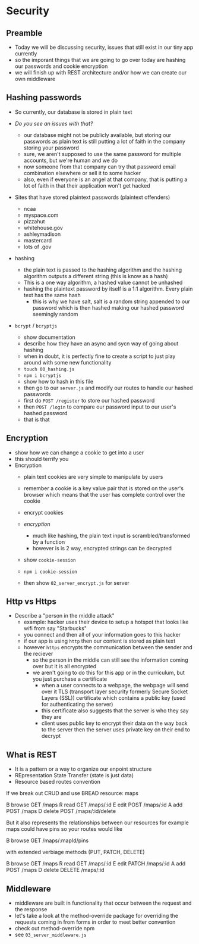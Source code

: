 # Security


## Preamble

- Today we will be discussing security, issues that still exist in our tiny app currently
- so the imporant things that we are going to go over today are hashing our passwords and cookie encryption
- we will finish up with REST architecture and/or how we can create our own middleware

## Hashing passwords

- So currently, our database is stored in plain text
- *Do you see an issues with that?*
  - our database might not be publicly available, but storing our passwords as plain text is still putting a lot of faith in the company storing your password
  - sure, we aren't supposed to use the same password for multiple accounts, but we're human and we do
  - now someone from that company can try that password email combination elsewhere or sell it to some hacker
  - also, even if everyone is an angel at that company, that is putting a lot of faith in that their application won't get hacked
- Sites that have stored plaintext passwords (plaintext offenders)
  - ncaa
  - myspace.com
  - pizzahut
  - whitehouse.gov
  - ashleymadison
  - mastercard
  - lots of .gov


- hashing 
  - the plain text is passed to the hashing algorithm and the hashing algorithm outputs a different string (this is know as a hash)
  - This is a one way algorithm, a hashed value cannot be unhashed
  - hashing the plaintext password by itself is a 1:1 algorithm. Every plain text has the same hash
    - this is why we have salt, salt is a random string appended to our password which is then hashed making our hashed password seemingly random

- `bcrypt` / `bcryptjs`
  - show documentation
  - describe how they have an async and sycn way of going about hashing
  - when in doubt, it is perfectly fine to create a script to just play around with some new functionality
  - `touch 00_hashing.js`
  - `npm i bcryptjs` 
  - show how to hash in this file
  - then go to our `server.js` and modify our routes to handle our hashed passwords
  - first do `POST /register` to store our hashed password
  - then `POST /login` to compare our password input to our user's hashed password
  - that is that

## Encryption
- show how we can change a cookie to get into a user
- this should terrify you
- Encryption
  - plain text cookies are very simple to manipulate by users
  - remember a cookie is a key value pair that is stored on the user's browser which means that the user has complete control over the cookie
  - encrypt cookies
  - *encryption*
    - much like hashing, the plain text input is scrambled/transformed by a function
    - however is is 2 way, encrypted strings can be decrypted
  
  - show `cookie-session`
  - `npm i cookie-session`
  - then show `02_server_encrypt.js` for server

## Http vs Https

- Describe a "person in the middle attack"
  - example: hacker uses their device to setup a hotspot that looks like wifi from say "Starbucks"
  - you connect and then all of your information goes to this hacker
  - if our app is using `http` then our content is stored as plain text
  - however `https` encrypts the communication between the sender and the reciever
    - so the person in the middle can still see the information coming over but it is all encrypted
    - we aren't going to do this for this app or in the curriculum, but you just purchase a certificate
      - when a user connects to a webpage, the webpage will send over it TLS (transport layer security formerly Secure Socket Layers (SSL)) certificate which contains a public key (used for authenticating the server)
      - this certificate also suggests that the server is who they say they are
      - client uses public key to encrypt their data on the way back to the server then the server uses private key on their end to decrypt

## What is REST
- It is a pattern or a way to organize our enpoint structure
- REpresentation State Transfer (state is just data)
- Resource based routes convention

If we break out CRUD and use BREAD
resource: maps

B browse GET  /maps
R read   GET  /maps/:id
E edit   POST /maps/:id
A add    POST /maps
D delete POST /maps/:id/delete

But it also represents the relationships between our resources
for example maps could have pins so your routes would like 

B browse GET  /maps/:mapId/pins

with extended verbiage methods (PUT, PATCH, DELETE)

B browse GET    /maps
R read   GET    /maps/:id
E edit   PATCH  /maps/:id
A add    POST   /maps
D delete DELETE /maps/:id

## Middleware

- middleware are built in functionality that occur between the request and the response
- let's take a look at the method-override package for overriding the requests coming in from forms in order to meet better convention
- check out method-override npm
- see `03_server_middleware.js`





